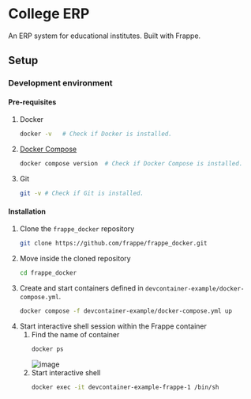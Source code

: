 # College ERP

An ERP system for educational institutes. Built with Frappe.

## Setup

### Development environment

#### Pre-requisites

1. Docker
   ```sh
   docker -v   # Check if Docker is installed.
   ```
2. [Docker Compose](https://docs.docker.com/compose/)
   ```sh
   docker compose version  # Check if Docker Compose is installed.
   ```
3. Git
   ```sh
   git -v # Check if Git is installed.
   ```

#### Installation

1. Clone the `frappe_docker` repository
   ```sh
   git clone https://github.com/frappe/frappe_docker.git
   ```
2. Move inside the cloned repository
   ```sh
   cd frappe_docker
   ```
3. Create and start containers defined in `devcontainer-example/docker-compose.yml`.
   ```sh
   docker compose -f devcontainer-example/docker-compose.yml up
   ```
4. Start interactive shell session within the Frappe container
   1. Find the name of container
      ```sh
      docker ps
      ```
      ![image](https://github.com/pokhiii/college-erp/assets/11808845/1b81ee46-800c-4765-a605-5e05914a5b46)
   2. Start interactive shell
      ```sh
      docker exec -it devcontainer-example-frappe-1 /bin/sh
      ```